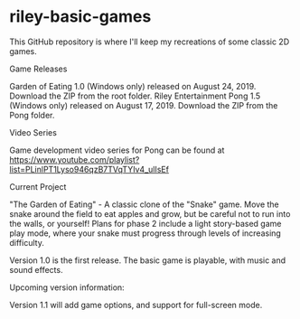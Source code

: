 # riley-basic-games

This GitHub repository is where I'll keep my recreations of some classic 2D games.

Game Releases

Garden of Eating 1.0 (Windows only) released on August 24, 2019.  Download the ZIP from the root folder.
Riley Entertainment Pong 1.5 (Windows only) released on August 17, 2019.  Download the ZIP from the Pong folder.


Video Series

Game development video series for Pong can be found at https://www.youtube.com/playlist?list=PLinlPT1Lyso946qzB7TVqTYIv4_ulIsEf


Current Project

"The Garden of Eating" - A classic clone of the "Snake" game.  Move the snake around the field to eat apples and grow, but be careful not to run into the walls, or yourself!  Plans for phase 2 include a light story-based game play mode, where your snake must progress through levels of increasing difficulty.

Version 1.0 is the first release.  The basic game is playable, with music and sound effects.

Upcoming version information:

Version 1.1 will add game options, and support for full-screen mode.


